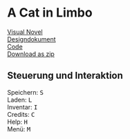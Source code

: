 # A Cat in Limbo

[Visual Novel](https://vschwan.github.io/VisualNovelRepo/ACatInLimbo/index.html)  
[Designdokument](https://github.com/vschwan/VisualNovelRepo/tree/main/Concept_ACatInLimbo)  
[Code](https://github.com/vschwan/VisualNovelRepo/tree/main/ACatInLimbo/Source)  
[Download as zip]()  

## Steuerung und Interaktion

Speichern: <kbd>S</kbd>  
Laden: <kbd>L</kbd>  
Inventar: <kbd>I</kbd>  
Credits: <kbd>C</kbd>  
Help: <kbd>H</kbd>  
Menü: <kbd>M</kbd>  
